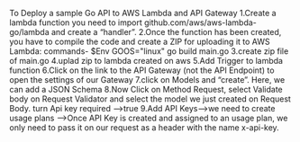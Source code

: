 To Deploy a sample  Go API to AWS Lambda and API Gateway
1.Create a lambda function 
    you need to import github.com/aws/aws-lambda-go/lambda and create a “handler”. 
2.Once the function has been created, you have to compile the code and create a ZIP for uploading it to AWS Lambda:
   commands- $Env GOOS="linux" go build main.go
3.create zip file of main.go
4.uplad zip to lambda created on aws
5.Add Trigger to lambda function
6.Click on the link to the API Gateway (not the API Endpoint) to open the settings of our Gateway
7.click on Models and “create”. Here, we can add a JSON Schema 
8.Now Click on Method Request, select Validate body on Request Validator and select the model we just created on Request Body.  turn Api key required -->true
9.Add API Keys-->we need to create usage plans
              -->Once API Key is created and assigned to an usage plan, we only need to pass it on our request as   a header with the name x-api-key.
     